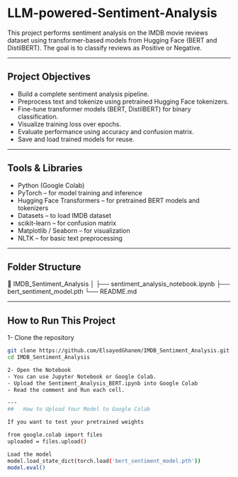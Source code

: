 # LLM-powered-Sentiment-Analysis

This project performs sentiment analysis on the IMDB movie reviews dataset using transformer-based models from Hugging Face (BERT and DistilBERT). The goal is to classify reviews as Positive or Negative.

---
## Project Objectives
- Build a complete sentiment analysis pipeline.
- Preprocess text and tokenize using pretrained Hugging Face tokenizers.
- Fine-tune transformer models (BERT, DistilBERT) for binary classification.
- Visualize training loss over epochs.
- Evaluate performance using accuracy and confusion matrix.
- Save and load trained models for reuse.
---
##  Tools & Libraries
- Python (Google Colab)
- PyTorch – for model training and inference
- Hugging Face Transformers – for pretrained BERT models and tokenizers
- Datasets – to load IMDB dataset
- scikit-learn – for confusion matrix
- Matplotlib / Seaborn – for visualization
- NLTK – for basic text preprocessing
---
##   Folder Structure
📂 IMDB_Sentiment_Analysis
│
├── sentiment_analysis_notebook.ipynb
├── bert_sentiment_model.pth
└── README.md

---
##   How to Run This Project
1-  Clone the repository
```bash
git clone https://github.com/ElsayedGhanem/IMDB_Sentiment_Analysis.git
cd IMDB_Sentiment_Analysis

2- Open the Notebook
- You can use Jupyter Notebook or Google Colab.
- Upload the Sentiment_Analysis_BERT.ipynb into Google Colab
- Read the comment and Run each cell.

---
##   How to Upload Your Model to Google Colab

If you want to test your pretrained weights

from google.colab import files
uploaded = files.upload()

Load the model
model.load_state_dict(torch.load('bert_sentiment_model.pth'))
model.eval()



